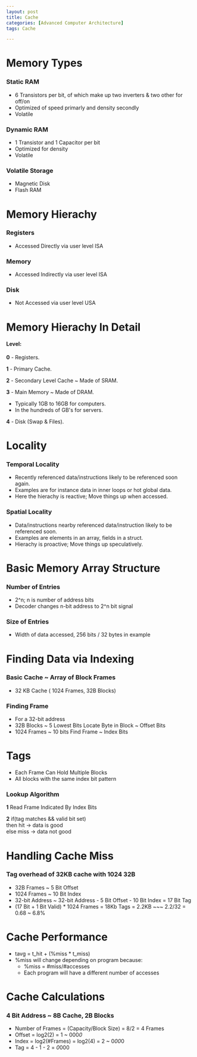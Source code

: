 ```yaml
---
layout: post
title: Cache
categories: [Advanced Computer Architecture]
tags: Cache

---  
```

 
# Memory Types
### Static RAM 

  * 6 Transistors per bit, of which make up two inverters & two other for off/on 
  * Optimized of speed primarly and density secondly
  * Volatile
 
### Dynamic RAM 

  * 1 Transistor and 1 Capacitor per bit
  * Optimized for density
  * Volatile
 
### Volatile Storage
  * Magnetic Disk 
  * Flash RAM

# Memory Hierachy 
### Registers
  * Accessed Directly via user level ISA
 
### Memory 
  * Accessed Indirectly via user level ISA
 
### Disk 
  * Not Accessed via user level USA 

# Memory Hierachy In Detail
#### Level: 
 **0** - Registers.

 **1** - Primary Cache.

 **2** - Secondary Level Cache ~ Made of SRAM. 

 **3** - Main Memory ~ Made of DRAM.
  * Typically 1GB to 16GB for computers. 
  * In the hundreds of GB's for servers.
 
 **4** - Disk (Swap & Files).

# Locality 
### Temporal Locality 
  * Recently referenced data/instructions likely to be referenced soon again. 
  * Examples are for instance data in inner loops or hot global data. 
  * Here the hierachy is reactive; Move things up when accessed.
 
### Spatial Locality 
  * Data/instructions nearby referenced data/instruction likely to be referenced soon. 
  * Examples are elements in an array, fields in a struct. 
  * Hierachy is proactive; Move things up speculatively.
 
# Basic Memory Array Structure 
### Number of Entries
  * 2^n; n is number of address bits 
  * Decoder changes n-bit address to 2^n bit signal

### Size of Entries 
  * Width of data accessed, 256 bits / 32 bytes in example
  
# Finding Data via Indexing
### Basic Cache ~ Array of Block Frames
  * 32 KB Cache ( 1024 Frames, 32B Blocks)
  
### Finding Frame
  * For a 32-bit address
  * 32B Blocks ~ 5 Lowest Bits Locate Byte in Block ~ Offset Bits
  * 1024 Frames ~ 10 bits Find Frame ~ Index Bits

# Tags 
  * Each Frame Can Hold Multiple Blocks
  * All blocks with the same index bit pattern
 
### Lookup Algorithm
 
  **1** Read Frame Indicated By Index Bits
 
  **2** if(tag matches && valid bit set)        
   then hit -> data is good     
   else miss -> data not good 

# Handling Cache Miss

### Tag overhead of 32KB cache with 1024 32B
 * 32B Frames ~ 5 Bit Offset 
 * 1024 Frames ~ 10 Bit Index 
 * 32-bit Address ~ 32-bit Address - 5 Bit Offset - 10 Bit Index = 17 Bit Tag
 * (17 Bit + 1 Bit Valid) * 1024 Frames = 18Kb Tags = 2.2KB ~~~ 2.2/32 = 0.68 ~ 6.8%

# Cache Performance
 * tavg = t_hit + (%miss * t_miss)
 * %miss will change depending on program because: 
   - %miss = #miss/#accesses
   - Each program will have a different number of accesses

# Cache Calculations

### 4 Bit Address ~ 8B Cache, 2B Blocks
 * Number of Frames = (Capacity/Block Size) = 8/2 = 4 Frames
 * Offset = log2(2) = 1 ~ 000*0*
 * Index = log2(#Frames) = log2(4) = 2 ~ 0*00*0
 * Tag = 4 - 1 - 2 = *0*000
